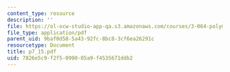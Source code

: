 ```yaml
---
content_type: resource
description: ''
file: https://ol-ocw-studio-app-qa.s3.amazonaws.com/courses/3-064-polymer-engineering-fall-2003/7826e5c9f2f5099005a9f4535671ddb2_p7_15.pdf
file_type: application/pdf
parent_uid: 9baf0d58-5a43-92fc-8bc8-3cf6ea26291c
resourcetype: Document
title: p7_15.pdf
uid: 7826e5c9-f2f5-0990-05a9-f4535671ddb2
---
```

